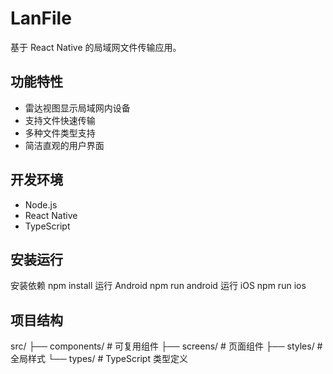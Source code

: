 # LanFile

基于 React Native 的局域网文件传输应用。

## 功能特性

- 雷达视图显示局域网内设备
- 支持文件快速传输
- 多种文件类型支持
- 简洁直观的用户界面

## 开发环境

- Node.js
- React Native
- TypeScript

## 安装运行

安装依赖
npm install
运行 Android
npm run android
运行 iOS
npm run ios

## 项目结构

src/
├── components/ # 可复用组件
├── screens/ # 页面组件
├── styles/ # 全局样式
└── types/ # TypeScript 类型定义
